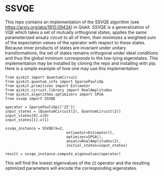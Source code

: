 # SSVQE
This repo contains an implementation of the SSVQE algorithm (see https://arxiv.org/abs/1810.09434) in Qiskit. SSVQE is a generalization of VQE which takes a set of mutually orthogonal states, applies the same parameterized ansatz circuit to all of them, then minimizes a weighted sum of the expectation values of the operator with respect to these states. Because inner products of states are invariant under unitary transformations, the set of states remains orthogonal under ideal conditions and thus the global minimum corresponds to the low-lying eigenstates. This implementation may be installed by cloning the repo and installing with pip. Here is a simple example of how one may use this implementation:

```
from qiskit import QuantumCircuit
from qiskit.quantum_info import SparsePauliOp
from qiskit.primitives import Estimator
from qiskit.circuit.library import RealAmplitudes
from qiskit.algorithms.optimizers import SPSA
from ssvqe import SSVQE

operator = SparsePauliOp(['ZZ'])
input_states = [QuantumCircuit(2), QuantumCircuit(2)]
input_states[0].x(0)
input_states[1].x(1)

ssvqe_instance = SSVQE(k=2,
                            estimator=Estimator(),
                            optimizer=SPSA(),
                            ansatz=RealAmplitudes(2),
                            initial_states=input_states)

result = ssvqe_instance.compute_eigenvalues(operator)
```

This will find the lowest eigenvalues of the `ZZ` operator and the resulting optimized parameters will encode the corresponding eigenstates.


